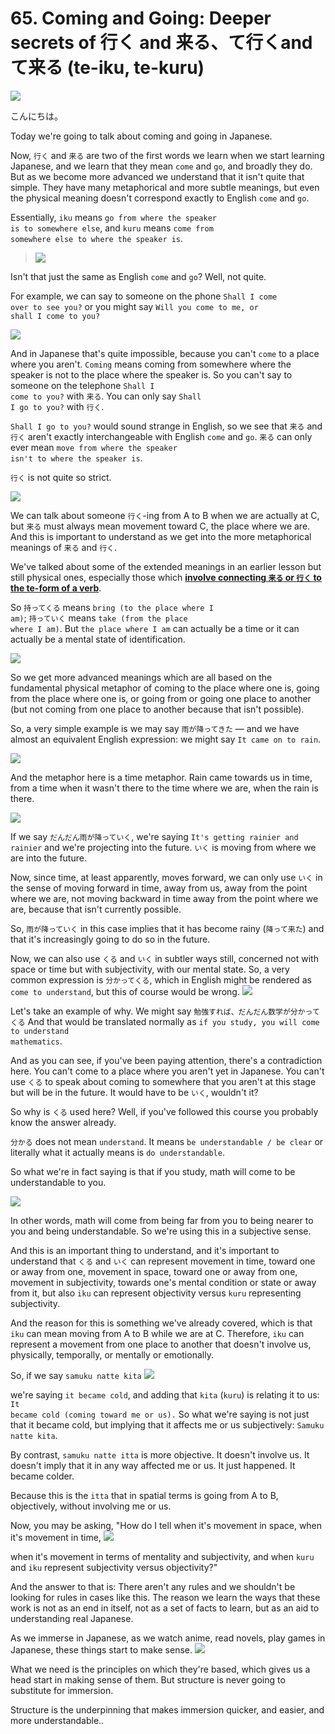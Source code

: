 # **65. Coming and Going: Deeper secrets of 行く and 来る、て行くand て来る (te-iku, te-kuru)**

![](../media/image251.webp)

こんにちは。

Today we're going to talk about coming and going in Japanese.

Now, <code>行く</code> and <code>来る</code> are two of the first words we learn when we start learning Japanese, and we learn that they mean <code>come</code> and <code>go</code>, and broadly they do. But as we become more advanced we understand that it isn't quite that simple. They have many metaphorical and more subtle meanings, but even the physical meaning doesn't correspond exactly to English <code>come</code> and <code>go</code>.

Essentially, <code>iku</code> means <code>go from where the speaker is to somewhere else</code>, and <code>kuru</code> means <code>come from somewhere else to where the speaker is</code>.

> ![](../media/image1005.webp)

Isn't that just the same as English <code>come</code> and <code>go</code>? Well, not quite.

For example, we can say to someone on the phone <code>Shall I come over to see you?</code> or you might say <code>Will you come to me, or shall I come to you?</code>

![](../media/image572.webp)

And in Japanese that's quite impossible, because you can't <code>come</code> to a place where you aren't. <code>Coming</code> means coming from somewhere where the speaker is not to the place where the speaker is. So you can't say to someone on the telephone <code>Shall I come to you?</code> with <code>来る</code>. You can only say <code>Shall I go to you?</code> with <code>行く</code>.

<code>Shall I go to you?</code> would sound strange in English, so we see that <code>来る</code> and <code>行く</code> aren't exactly interchangeable with English <code>come</code> and <code>go</code>. <code>来る</code> can only ever mean <code>move from where the speaker isn't to where the speaker is</code>.

<code>行く</code> is not quite so strict.

![](../media/image195.webp)

We can talk about someone <code>行く</code>-ing from A to B when we are actually at C, but <code>来る</code> must always mean movement toward C, the place where we are. And this is important to understand as we get into the more metaphorical meanings of <code>来る</code> and <code>行く</code>.

We've talked about some of the extended meanings in an earlier lesson but still physical ones, especially those which [**involve connecting <code>来る</code> or <code>行く</code> to the te-form of a verb**](https://www.youtube.com/watch?v=PsTsliRe2Cg).

So <code>持ってくる</code> means <code>bring (to the place where I am)</code>; <code>持っていく</code> means <code>take (from the place where I am)</code>. But <code>the place where I am</code> can actually be a time or it can actually be a mental state of identification.

![](../media/image214.webp)

So we get more advanced meanings which are all based on the fundamental physical metaphor of coming to the place where one is, going from the place where one is, or going from or going one place to another (but not coming from one place to another because that isn't possible).

So, a very simple example is we may say <code>雨が降ってきた</code> — and we have almost an equivalent English expression: we might say <code>It came on to rain</code>.

![](../media/image997.webp)

And the metaphor here is a time metaphor. Rain came towards us in time, from a time when it wasn't there to the time where we are, when the rain is there.

![](../media/image882.webp)

If we say <code>だんだん雨が降っていく</code>, we're saying <code>It's getting rainier and rainier</code> and we're projecting into the future. <code>いく</code> is moving from where we are into the future.

Now, since time, at least apparently, moves forward, we can only use <code>いく</code> in the sense of moving forward in time, away from us, away from the point where we are, not moving backward in time away from the point where we are, because that isn't currently possible.

So, <code>雨が降っていく</code> in this case implies that it has become rainy (<code>降って来た</code>) and that it's increasingly going to do so in the future.

Now, we can also use <code>くる</code> and <code>いく</code> in subtler ways still, concerned not with space or time but with subjectivity, with our mental state. So, a very common expression is <code>分かってくる</code>, which in English might be rendered as <code>come to understand</code>, but this of course would be wrong.
![](../media/image149.webp)

Let's take an example of why. We might say <code>勉強すれば、だんだん数学が分かってくる</code> And that would be translated normally as <code>if you study, you will come to understand mathematics</code>.

And as you can see, if you've been paying attention, there's a contradiction here. You can't come to a place where you aren't yet in Japanese. You can't use <code>くる</code> to speak about coming to somewhere that you aren't at this stage but will be in the future. It would have to be <code>いく</code>, wouldn't it?

So why is <code>くる</code> used here? Well, if you've followed this course you probably know the answer already.

<code>分かる</code> does not mean <code>understand</code>. It means <code>be understandable / be clear</code> or literally what it actually means is <code>do understandable</code>.

So what we're in fact saying is that if you study, math will come to be understandable to you.

![](../media/image277.webp)

In other words, math will come from being far from you to being nearer to you and being understandable. So we're using this in a subjective sense.

And this is an important thing to understand, and it's important to understand that <code>くる</code> and <code>いく</code> can represent movement in time, toward one or away from one, movement in space, toward one or away from one, movement in subjectivity, towards one's mental condition or state or away from it, but also <code>iku</code> can represent objectivity versus <code>kuru</code> representing subjectivity.

And the reason for this is something we've already covered, which is that <code>iku</code> can mean moving from A to B while we are at C. Therefore, <code>iku</code> can represent a movement from one place to another that doesn't involve us, physically, temporally, or mentally or emotionally.

So, if we say <code>samuku natte kita</code>
![](../media/image82.webp)

we're saying <code>it became cold</code>, and adding that <code>kita</code> (<code>kuru</code>) is relating it to us: <code>It became cold (coming toward me or us).</code> So what we're saying is not just that it became cold, but implying that it affects me or us subjectively: <code>Samuku natte kita</code>.

By contrast, <code>samuku natte itta</code> is more objective. It doesn't involve us. It doesn't imply that it in any way affected me or us. It just happened. It became colder.

Because this is the <code>itta</code> that in spatial terms is going from A to B, objectively, without involving me or us.

Now, you may be asking, "How do I tell when it's movement in space, when it's movement in time,
![](../media/image496.webp)

when it's movement in terms of mentality and subjectivity, and when <code>kuru</code> and <code>iku</code> represent subjectivity versus objectivity?"

And the answer to that is: There aren't any rules and we shouldn't be looking for rules in cases like this. The reason we learn the ways that these work is not as an end in itself, not as a set of facts to learn, but as an aid to understanding real Japanese.

As we immerse in Japanese, as we watch anime, read novels, play games in Japanese, these things start to make sense.
![](../media/image738.webp)

What we need is the principles on which they're based, which gives us a head start in making sense of them. But structure is never going to substitute for immersion.

Structure is the underpinning that makes immersion quicker, and easier, and more understandable..
